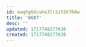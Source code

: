 ```yaml
---
id: maqhg6dcuho3lr2z55h760w
title: '0607'
desc: ''
updated: 1717748277630
created: 1717748277630
---
```

